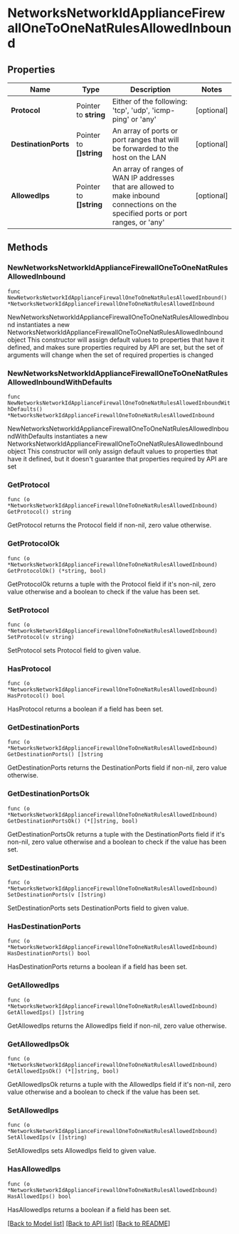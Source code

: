 # NetworksNetworkIdApplianceFirewallOneToOneNatRulesAllowedInbound

## Properties

Name | Type | Description | Notes
------------ | ------------- | ------------- | -------------
**Protocol** | Pointer to **string** | Either of the following: &#39;tcp&#39;, &#39;udp&#39;, &#39;icmp-ping&#39; or &#39;any&#39; | [optional] 
**DestinationPorts** | Pointer to **[]string** | An array of ports or port ranges that will be forwarded to the host on the LAN | [optional] 
**AllowedIps** | Pointer to **[]string** | An array of ranges of WAN IP addresses that are allowed to make inbound connections on the specified ports or port ranges, or &#39;any&#39; | [optional] 

## Methods

### NewNetworksNetworkIdApplianceFirewallOneToOneNatRulesAllowedInbound

`func NewNetworksNetworkIdApplianceFirewallOneToOneNatRulesAllowedInbound() *NetworksNetworkIdApplianceFirewallOneToOneNatRulesAllowedInbound`

NewNetworksNetworkIdApplianceFirewallOneToOneNatRulesAllowedInbound instantiates a new NetworksNetworkIdApplianceFirewallOneToOneNatRulesAllowedInbound object
This constructor will assign default values to properties that have it defined,
and makes sure properties required by API are set, but the set of arguments
will change when the set of required properties is changed

### NewNetworksNetworkIdApplianceFirewallOneToOneNatRulesAllowedInboundWithDefaults

`func NewNetworksNetworkIdApplianceFirewallOneToOneNatRulesAllowedInboundWithDefaults() *NetworksNetworkIdApplianceFirewallOneToOneNatRulesAllowedInbound`

NewNetworksNetworkIdApplianceFirewallOneToOneNatRulesAllowedInboundWithDefaults instantiates a new NetworksNetworkIdApplianceFirewallOneToOneNatRulesAllowedInbound object
This constructor will only assign default values to properties that have it defined,
but it doesn't guarantee that properties required by API are set

### GetProtocol

`func (o *NetworksNetworkIdApplianceFirewallOneToOneNatRulesAllowedInbound) GetProtocol() string`

GetProtocol returns the Protocol field if non-nil, zero value otherwise.

### GetProtocolOk

`func (o *NetworksNetworkIdApplianceFirewallOneToOneNatRulesAllowedInbound) GetProtocolOk() (*string, bool)`

GetProtocolOk returns a tuple with the Protocol field if it's non-nil, zero value otherwise
and a boolean to check if the value has been set.

### SetProtocol

`func (o *NetworksNetworkIdApplianceFirewallOneToOneNatRulesAllowedInbound) SetProtocol(v string)`

SetProtocol sets Protocol field to given value.

### HasProtocol

`func (o *NetworksNetworkIdApplianceFirewallOneToOneNatRulesAllowedInbound) HasProtocol() bool`

HasProtocol returns a boolean if a field has been set.

### GetDestinationPorts

`func (o *NetworksNetworkIdApplianceFirewallOneToOneNatRulesAllowedInbound) GetDestinationPorts() []string`

GetDestinationPorts returns the DestinationPorts field if non-nil, zero value otherwise.

### GetDestinationPortsOk

`func (o *NetworksNetworkIdApplianceFirewallOneToOneNatRulesAllowedInbound) GetDestinationPortsOk() (*[]string, bool)`

GetDestinationPortsOk returns a tuple with the DestinationPorts field if it's non-nil, zero value otherwise
and a boolean to check if the value has been set.

### SetDestinationPorts

`func (o *NetworksNetworkIdApplianceFirewallOneToOneNatRulesAllowedInbound) SetDestinationPorts(v []string)`

SetDestinationPorts sets DestinationPorts field to given value.

### HasDestinationPorts

`func (o *NetworksNetworkIdApplianceFirewallOneToOneNatRulesAllowedInbound) HasDestinationPorts() bool`

HasDestinationPorts returns a boolean if a field has been set.

### GetAllowedIps

`func (o *NetworksNetworkIdApplianceFirewallOneToOneNatRulesAllowedInbound) GetAllowedIps() []string`

GetAllowedIps returns the AllowedIps field if non-nil, zero value otherwise.

### GetAllowedIpsOk

`func (o *NetworksNetworkIdApplianceFirewallOneToOneNatRulesAllowedInbound) GetAllowedIpsOk() (*[]string, bool)`

GetAllowedIpsOk returns a tuple with the AllowedIps field if it's non-nil, zero value otherwise
and a boolean to check if the value has been set.

### SetAllowedIps

`func (o *NetworksNetworkIdApplianceFirewallOneToOneNatRulesAllowedInbound) SetAllowedIps(v []string)`

SetAllowedIps sets AllowedIps field to given value.

### HasAllowedIps

`func (o *NetworksNetworkIdApplianceFirewallOneToOneNatRulesAllowedInbound) HasAllowedIps() bool`

HasAllowedIps returns a boolean if a field has been set.


[[Back to Model list]](../README.md#documentation-for-models) [[Back to API list]](../README.md#documentation-for-api-endpoints) [[Back to README]](../README.md)


